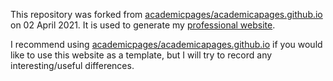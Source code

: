 This repository was forked from [academicpages/academicapages.github.io](https://github.com/academicpages/academicpages.github.io) on 02 April 2021. It is used to generate my [professional website](https://jen-reeve.github.io).

I recommend using [academicpages/academicapages.github.io](https://github.com/academicpages/academicpages.github.io) if you would like to use this website as a template, but I will try to record any interesting/useful differences.

